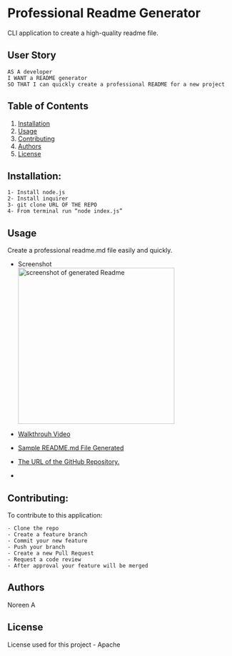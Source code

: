 # Professional Readme Generator

  CLI application to create a high-quality readme file.
  
 ## User Story
```
AS A developer
I WANT a README generator
SO THAT I can quickly create a professional README for a new project
```

 
  ## Table of Contents

  1. [Installation](#installation)
  1. [Usage](#usgae)
  3. [Contributing](#contributing)
  4. [Authors](#authors%20and%20acknowledgment)
  5. [License](#license)


  ## Installation:
  ```
  1- Install node.js  
  2- Install inquirer
  3- git clone URL OF THE REPO
  4- From terminal run “node index.js”
  ``` 


  ## Usage
  Create a professional readme.md file easily and quickly.
  
  - Screenshot
  <br><img src="/assests/images/screenshot.png" alt="screenshot of generated Readme" width="350"/>
  
  - <p><a href="https://drive.google.com/file/d/1z143MG2gltlaBp-d7DmlggEckM6AAdLm/preview"> Walkthrouh Video</a></p>
    
  - <p><a href="./ReadmeGenerator.md">Sample README.md File Generated</a></p>
  -   [The URL of the GitHub Repository.](https://github.com/noori36/Professional-README-Generator)
  -   
 

  ## Contributing:
  To contribute to this application:
  ```
  - Clone the repo 
  - Create a feature branch 
  - Commit your new feature 
  - Push your branch 
  - Create a new Pull Request 
  - Request a code review 
  - After approval your feature will be merged
  ```
  
  ## Authors

  Noreen A
  

## License

License used for this project - Apache
    
